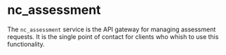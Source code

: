 # nc_assessment
The `nc_assessment` service is the API gateway for managing assessment requests. It is the single point of contact for clients who whish to use this functionality.
